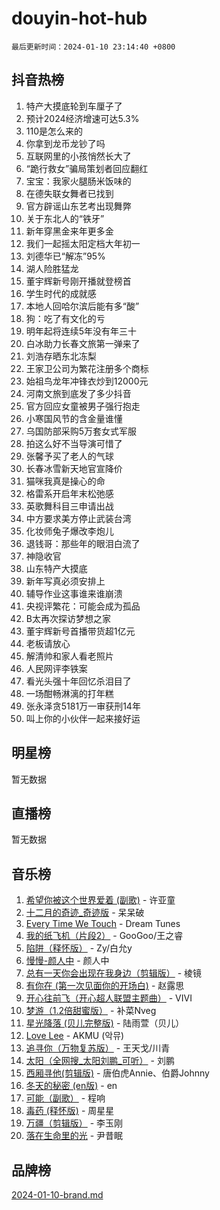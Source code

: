 # douyin-hot-hub

`最后更新时间：2024-01-10 23:14:40 +0800`

## 抖音热榜

1. 特产大摸底轮到车厘子了
1. 预计2024经济增速可达5.3%
1. 110是怎么来的
1. 你拿到龙币龙钞了吗
1. 互联网里的小孩悄然长大了
1. “跪行救女”骗局策划者回应翻红
1. 宝宝：我家火腿肠米饭味的
1. 在德失联女舞者已找到
1. 官方辟谣山东艺考出现舞弊
1. 关于东北人的“铁牙”
1. 新年穿黑金来年更多金
1. 我们一起摇太阳定档大年初一
1. 刘德华已“解冻”95%
1. 湖人险胜猛龙
1. 董宇辉新号刚开播就登榜首
1. 学生时代的成就感
1. 本地人回哈尔滨后能有多“酸”
1. 狗：吃了有文化的亏
1. 明年起将连续5年没有年三十
1. 白冰助力长春文旅第一弹来了
1. 刘浩存晒东北冻梨
1. 王家卫公司为繁花注册多个商标
1. 始祖鸟龙年冲锋衣炒到12000元
1. 河南文旅到底发了多少抖音
1. 官方回应女童被男子强行抱走
1. 小寒国风节的含金量谁懂
1. 乌国防部采购5万套女式军服
1. 拍这么好不当导演可惜了
1. 张馨予买了老人的气球
1. 长春冰雪新天地官宣降价
1. 猫咪我真是操心的命
1. 格雷系开启年末松弛感
1. 英歌舞科目三申请出战
1. 中方要求美方停止武装台湾
1. 化妆师兔子爆改李炮儿
1. 退钱哥：那些年的眼泪白流了
1. 神隐收官
1. 山东特产大摸底
1. 新年写真必须安排上
1. 辅导作业这事谁来谁崩溃
1. 央视评繁花：可能会成为孤品
1. B太再次探访梦想之家
1. 董宇辉新号首播带货超1亿元
1. 老板请放心
1. 解清帅和家人看老照片
1. 人民网评李铁案
1. 看光头强十年回忆杀泪目了
1. 一场酣畅淋漓的打年糕
1. 张永泽贪5181万一审获刑14年
1. 叫上你的小伙伴一起来接好运

## 明星榜

暂无数据

## 直播榜

暂无数据

## 音乐榜

1. [希望你被这个世界爱着 (副歌)](https://sf6-cdn-tos.douyinstatic.com/obj/tos-cn-ve-2774/oUHCmWQfZlE3QQBKBeD8rCFLpJzPgCpImhsxMt) - 许亚童
1. [十二月的奇迹_奇迹版](https://sf6-cdn-tos.douyinstatic.com/obj/tos-cn-ve-2774/oMslvA9FBzGMGHnyUuoiiUjtIAXfMz6tzwByW8) - 呆呆破
1. [Every Time We Touch](https://sf6-cdn-tos.douyinstatic.com/obj/tos-cn-ve-2774/ogN6lUKQeBBfEVhIOMikG1CcJjugxk1tztZyhP) - Dream Tunes
1. [我的纸飞机（片段2）](https://sf86-cdn-tos.douyinstatic.com/obj/tos-cn-ve-2774/oM2ZrKcg2CD5AeRB2gkeXOFB1IxAGJdZPazYHf) - GooGoo/王之睿
1. [陷阱（释怀版）](https://sf86-cdn-tos.douyinstatic.com/obj/tos-cn-ve-2774/oE8C21LeZrzKLDFfQYgMzx4GAIHageG5IzayY7) - Zy/白允y
1. [慢慢-颜人中](https://sf86-cdn-tos.douyinstatic.com/obj/tos-cn-ve-2774/ocjHNfBXdBxQNC8ZGAeoLMFTUgtBg8bkExunDC) - 颜人中
1. [总有一天你会出现在我身边（剪辑版）](https://sf86-cdn-tos.douyinstatic.com/obj/tos-cn-ve-2774/oMLsHwhWW7CYoAhoWB9EXUQIzNBsfAJxpAoxCU) - 棱镜
1. [有你在 (第一次见面你的开场白)](https://sf86-cdn-tos.douyinstatic.com/obj/tos-cn-ve-2774/oAthrQ3ClJBfI57uBoFEgNDYtNCZ0TSYQQfxQ0) - 赵露思
1. [开心往前飞（开心超人联盟主题曲）](https://sf86-cdn-tos.douyinstatic.com/obj/tos-cn-ve-2774/9d8fb7c82cf1421fb93a9fe925275e0a) - VIVI
1. [梦游（1.2倍甜蜜版）](https://sf86-cdn-tos.douyinstatic.com/obj/tos-cn-ve-2774/o4gyAUm8hwufoEABmwVIiQtHsFuGzAEEWtNMzo) - 补菜Nveg
1. [星光降落 (贝儿完整版)](https://sf3-cdn-tos.douyinstatic.com/obj/tos-cn-ve-2774/okwB9hAwyAtsFFkFBzAX1hOOfQuIoMNs0W2Mwr) - 陆雨萱（贝儿）
1. [Love Lee](https://sf86-cdn-tos.douyinstatic.com/obj/tos-cn-ve-2774/o05GbkJGbCBTdDnMtB0fwOYgkeZp23vrWQDQBS) - AKMU (악뮤)
1. [追寻你（万物复苏版）](https://sf86-cdn-tos.douyinstatic.com/obj/tos-cn-ve-2774/oYeAZJsbjIDit9APmBg8u6uDUQnHmoCf3gbo74) - 王天戈/川青
1. [太阳（全网搜_太阳刘鹏_可听）](https://sf3-cdn-tos.douyinstatic.com/obj/tos-cn-ve-2774/ogWbyIQnlBFImVbeDocRdCIYtBHlbJXgfZMvgz) - 刘鹏
1. [西厢寻他(剪辑版)](https://sf86-cdn-tos.douyinstatic.com/obj/tos-cn-ve-2774/oUsAVfAQKlRNxEv5qxvIB8o5qmIWUcXbzJKJhw) - 唐伯虎Annie、伯爵Johnny
1. [冬天的秘密 (en版)](https://sf86-cdn-tos.douyinstatic.com/obj/tos-cn-ve-2774/okIuMHDdzyf3FjGK4Lphe1vfHcQaPIHAg0Z4CR) - en
1. [可能（副歌）](https://sf6-cdn-tos.douyinstatic.com/obj/tos-cn-ve-2774/cde1731888894259b333569393c2fb51) - 程响
1. [毒药 (释怀版)](https://sf86-cdn-tos.douyinstatic.com/obj/tos-cn-ve-2774/oYILMEAzspdZBIzy4frJNB8ZHPHWAhiwowd4Ad) - 周星星
1. [万疆（剪辑版）](https://sf86-cdn-tos.douyinstatic.com/obj/tos-cn-ve-2774/ooG7oVgFlDTelKCjCsTTobQvbdtj1BBQXnfZd8) - 李玉刚
1. [落在生命里的光](https://sf3-cdn-tos.douyinstatic.com/obj/tos-cn-ve-2774/d9ffa8c090124ea58bb10df9b510c01d) - 尹昔眠

## 品牌榜

[2024-01-10-brand.md](2024-01-10-brand.md)

